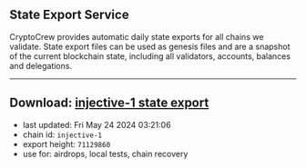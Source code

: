 ## State Export Service
CryptoCrew provides automatic daily state exports for all chains we validate. State export files can be used as genesis files and are a snapshot of the current blockchain state, including all validators, accounts, balances and delegations.

---
**Download: [injective-1 state export](https://dl-eu2.ccvalidators.com/SERVICE/injective/injective-1_export_71129860.json)**
---

- last updated: Fri May 24 2024 03:21:06
- chain id: `injective-1`
- export height: `71129860`
- use for: airdrops, local tests, chain recovery
